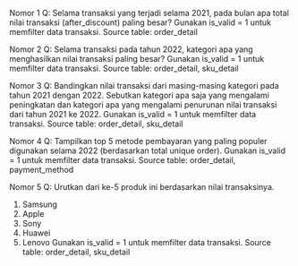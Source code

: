 Nomor 1
Q: Selama transaksi yang terjadi selama 2021, pada bulan apa total nilai transaksi
(after_discount) paling besar? Gunakan is_valid = 1 untuk memfilter data transaksi.
Source table: order_detail


Nomor 2
Q: Selama transaksi pada tahun 2022, kategori apa yang menghasilkan nilai transaksi paling
besar? Gunakan is_valid = 1 untuk memfilter data transaksi.
Source table: order_detail, sku_detail


Nomor 3
Q: Bandingkan nilai transaksi dari masing-masing kategori pada tahun 2021 dengan 2022.
Sebutkan kategori apa saja yang mengalami peningkatan dan kategori apa yang mengalami
penurunan nilai transaksi dari tahun 2021 ke 2022. Gunakan is_valid = 1 untuk memfilter data
transaksi.
Source table: order_detail, sku_detail


Nomor 4
Q: Tampilkan top 5 metode pembayaran yang paling populer digunakan selama 2022
(berdasarkan total unique order). Gunakan is_valid = 1 untuk memfilter data transaksi.
Source table: order_detail, payment_method


Nomor 5
Q: Urutkan dari ke-5 produk ini berdasarkan nilai transaksinya.
1. Samsung
2. Apple
3. Sony
4. Huawei
5. Lenovo
Gunakan is_valid = 1 untuk memfilter data transaksi.
Source table: order_detail, sku_detail
